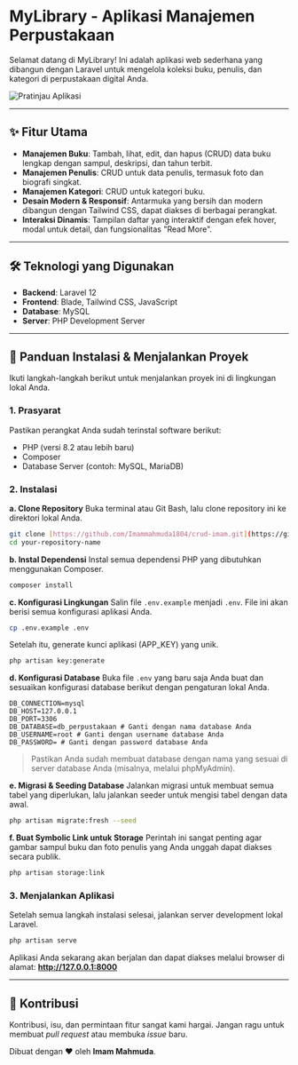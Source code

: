 # MyLibrary - Aplikasi Manajemen Perpustakaan

Selamat datang di MyLibrary! Ini adalah aplikasi web sederhana yang dibangun dengan Laravel untuk mengelola koleksi buku, penulis, dan kategori di perpustakaan digital Anda.

![Pratinjau Aplikasi](https://drive.google.com/uc?export=view&id=1dh10CfsfAKUrljb0jCOsOJ5i-xThXtg6)

---
## ✨ Fitur Utama

* **Manajemen Buku**: Tambah, lihat, edit, dan hapus (CRUD) data buku lengkap dengan sampul, deskripsi, dan tahun terbit.
* **Manajemen Penulis**: CRUD untuk data penulis, termasuk foto dan biografi singkat.
* **Manajemen Kategori**: CRUD untuk kategori buku.
* **Desain Modern & Responsif**: Antarmuka yang bersih dan modern dibangun dengan Tailwind CSS, dapat diakses di berbagai perangkat.
* **Interaksi Dinamis**: Tampilan daftar yang interaktif dengan efek hover, modal untuk detail, dan fungsionalitas "Read More".

---
## 🛠️ Teknologi yang Digunakan

* **Backend**: Laravel 12
* **Frontend**: Blade, Tailwind CSS, JavaScript
* **Database**: MySQL
* **Server**: PHP Development Server

---
## 🚀 Panduan Instalasi & Menjalankan Proyek

Ikuti langkah-langkah berikut untuk menjalankan proyek ini di lingkungan lokal Anda.

### 1. Prasyarat

Pastikan perangkat Anda sudah terinstal software berikut:
* PHP (versi 8.2 atau lebih baru)
* Composer
* Database Server (contoh: MySQL, MariaDB)

### 2. Instalasi

**a. Clone Repository**
Buka terminal atau Git Bash, lalu clone repository ini ke direktori lokal Anda.
```bash
git clone [https://github.com/Imammahmuda1804/crud-imam.git](https://github.com/Imammahmuda1804/crud-imam.git)
cd your-repository-name
```

**b. Instal Dependensi**
Instal semua dependensi PHP yang dibutuhkan menggunakan Composer.
```bash
composer install
```

**c. Konfigurasi Lingkungan**
Salin file `.env.example` menjadi `.env`. File ini akan berisi semua konfigurasi aplikasi Anda.
```bash
cp .env.example .env
```
Setelah itu, generate kunci aplikasi (APP_KEY) yang unik.
```bash
php artisan key:generate
```

**d. Konfigurasi Database**
Buka file `.env` yang baru saja Anda buat dan sesuaikan konfigurasi database berikut dengan pengaturan lokal Anda.
```env
DB_CONNECTION=mysql
DB_HOST=127.0.0.1
DB_PORT=3306
DB_DATABASE=db_perpustakaan # Ganti dengan nama database Anda
DB_USERNAME=root # Ganti dengan username database Anda
DB_PASSWORD= # Ganti dengan password database Anda
```
> Pastikan Anda sudah membuat database dengan nama yang sesuai di server database Anda (misalnya, melalui phpMyAdmin).

**e. Migrasi & Seeding Database**
Jalankan migrasi untuk membuat semua tabel yang diperlukan, lalu jalankan seeder untuk mengisi tabel dengan data awal.
```bash
php artisan migrate:fresh --seed
```

**f. Buat Symbolic Link untuk Storage**
Perintah ini sangat penting agar gambar sampul buku dan foto penulis yang Anda unggah dapat diakses secara publik.
```bash
php artisan storage:link
```

### 3. Menjalankan Aplikasi

Setelah semua langkah instalasi selesai, jalankan server development lokal Laravel.
```bash
php artisan serve
```
Aplikasi Anda sekarang akan berjalan dan dapat diakses melalui browser di alamat:
**http://127.0.0.1:8000**

---
## 📝 Kontribusi

Kontribusi, isu, dan permintaan fitur sangat kami hargai. Jangan ragu untuk membuat *pull request* atau membuka *issue* baru.

Dibuat dengan ❤️ oleh **Imam Mahmuda**.
